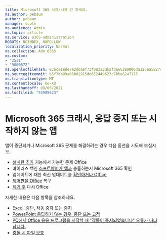 ```yaml
---
title: Microsoft 365 시작/시작 안 하세요.
ms.author: pebaum
author: pebaum
manager: scotv
ms.audience: Admin
ms.topic: article
ms.service: o365-administration
ROBOTS: NOINDEX, NOFOLLOW
localization_priority: Normal
ms.collection: Adm_O365
ms.custom:
- "2531"
- "9000572"
ms.openlocfilehash: e3bca1ede7a2dbaef73f08323db2f3a66289006da126aa5827cff6c78cf20128
ms.sourcegitcommit: b5f7da89a650d2915dc652449623c78be6247175
ms.translationtype: MT
ms.contentlocale: ko-KR
ms.lasthandoff: 08/05/2021
ms.locfileid: "53985623"
---
```

# <a name="microsoft-365-apps-crash-stop-responding-or-dont-launch"></a>Microsoft 365 크래시, 응답 중지 또는 시작하지 않는 앱

앱이 중단되거나 Microsoft 365 문제를 해결하려는 경우 다음 옵션을 시도해 보십시오.

- [설치한 추가](https://support.office.com/article/powerpoint-isn-t-responding-hangs-or-freezes-652ede6e-e3d2-449a-a07f-8c800dfb948d#bkmk_addins) 기능에서 가능한 문제 Office
- 바이러스 백신 [소프트웨어가 앱과](https://support.office.com/article/powerpoint-isn-t-responding-hangs-or-freezes-652ede6e-e3d2-449a-a07f-8c800dfb948d?ocmsassetID#bkmk_conflict) 충돌하는지 Microsoft 365 확인
- 업데이트에 대한 최신 업데이트를 [확인하거나 Office](https://support.office.com/article/update-office-and-your-computer-with-microsoft-update-2ab296f3-7f03-43a2-8e50-46de917611c5)
- [제어판을 Office](https://support.office.com/article/repair-an-office-application-7821d4b6-7c1d-4205-aa0e-a6b40c5bb88b) 복구
- [제거 후](https://support.office.com/article/uninstall-office-from-a-pc-9dd49b83-264a-477a-8fcc-2fdf5dbf61d8) 다시 Office

자세한 내용은 다음 항목을 참조하세요.
- [Excel, 중단, 작동 중지 또는 중지](https://support.office.com/article/excel-not-responding-hangs-freezes-or-stops-working-37e7d3c9-9e84-40bf-a805-4ca6853a1ff4)
- [PowerPoint 응답하지 않는 경우, 중단 또는 고정](https://support.office.com/article/powerpoint-isn-t-responding-hangs-or-freezes-652ede6e-e3d2-449a-a07f-8c800dfb948d)
- [PC에서 Office 응용 프로그램을 시작할 때 "작동이 중지되었습니다" 오류가 나타납니다.](https://support.office.com/article/i-get-a-stopped-working-error-when-i-start-office-applications-on-my-pc-52bd7985-4e99-4a35-84c8-2d9b8301a2fa)
- [충돌 시 파일 보호](https://support.office.com/article/help-protect-your-files-in-case-of-a-crash-551c29b1-6a4b-4415-a3ff-a80415b92f99)